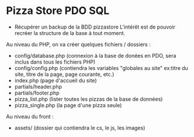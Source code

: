 # Pizza Store PDO SQL

- Récupérer un backup de la BDD pizzastore
L'intérêt est de pouvoir recréer la structure de la base à tout moment.

Au niveau du PHP, on va créer quelques fichiers / dossiers :
- config/database.php (connexion à la base de donées en PDO, sera inclus dans tous les fichiers PHP)
- config/config.php (contiendra les variables "globales au site" ex:titre du site, titre de la page, page       courante, etc.)
- index.php (page d'accueil du site)
- partials/header.php
- partials/footer.php
- pizza_list.php (lister toutes les pizzas de la base de données)
- pizza_single.php (la page d'une pizza seule)

Au niveau du front :
- assets/ (dossier qui contiendra le cs, le js, les images)